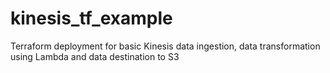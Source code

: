 # kinesis_tf_example
Terraform deployment for basic Kinesis data ingestion, data transformation using Lambda and data destination to S3
